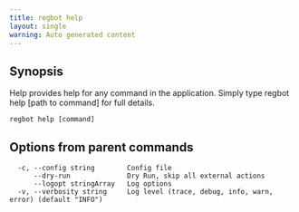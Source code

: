 ```yaml
---
title: regbot help
layout: single
warning: Auto generated content
---
```


## Synopsis

Help provides help for any command in the application.
Simply type regbot help [path to command] for full details.

```shell
regbot help [command]
```

## Options from parent commands

```text
  -c, --config string        Config file
      --dry-run              Dry Run, skip all external actions
      --logopt stringArray   Log options
  -v, --verbosity string     Log level (trace, debug, info, warn, error) (default "INFO")
```

